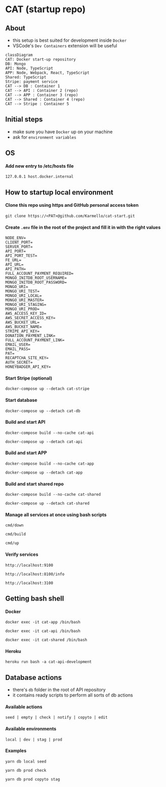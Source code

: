 # CAT (startup repo)

## About

- this setup is best suited for development inside `Docker`
- VSCode's `Dev Containers` extension will be useful

```mermaid
classDiagram
CAT: Docker start-up repository
DB: Mongo
API: Node, TypeScript
APP: Node, Webpack, React, TypeScript
Shared: TypeScript
Stripe: payment service
CAT --> DB : Container 1
CAT --> API : Container 2 (repo)
CAT --> APP : Container 3 (repo)
CAT --> Shared : Container 4 (repo)
CAT --> Stripe : Container 5
```

## Initial steps

- make sure you have `Docker` up on your machine
- ask for `environment variables`

## OS

#### Add new entry to /etc/hosts file

```
127.0.0.1 host.docker.internal
```

## How to startup local environment

#### Clone this repo using https and GitHub personal access token

```
git clone https://<PAT>@github.com/Karmello/cat-start.git
```

#### Create `.env` file in the root of the project and fill it in with the right values

```
NODE_ENV=
CLIENT_PORT=
SERVER_PORT=
API_PORT=
API_PORT_TEST=
FE_URL=
API_URL=
API_PATH=
FULL_ACCOUNT_PAYMENT_REQUIRED=
MONGO_INITDB_ROOT_USERNAME=
MONGO_INITDB_ROOT_PASSWORD=
MONGO_URI=
MONGO_URI_TEST=
MONGO_URI_LOCAL=
MONGO_URI_MASTER=
MONGO_URI_STAGING=
MONGO_URI_PROD=
AWS_ACCESS_KEY_ID=
AWS_SECRET_ACCESS_KEY=
AWS_BUCKET_URL=
AWS_BUCKET_NAME=
STRIPE_API_KEY=
DONATION_PAYMENT_LINK=
FULL_ACCOUNT_PAYMENT_LINK=
EMAIL_USER=
EMAIL_PASS=
PAT=
RECAPTCHA_SITE_KEY=
AUTH_SECRET=
HONEYBADGER_API_KEY=
```

#### Start Stripe (optional)

```
docker-compose up --detach cat-stripe
```

#### Start database

```
docker-compose up --detach cat-db
```

#### Build and start API

```
docker-compose build --no-cache cat-api
```

```
docker-compose up --detach cat-api
```

#### Build and start APP

```
docker-compose build --no-cache cat-app
```

```
docker-compose up --detach cat-app
```

#### Build and start shared repo

```
docker-compose build --no-cache cat-shared
```

```
docker-compose up --detach cat-shared
```

#### Manage all services at once using bash scripts

```
cmd/down
```

```
cmd/build
```

```
cmd/up
```

#### Verify services

```
http://localhost:9100
```

```
http://localhost:8100/info
```

```
http://localhost:3100
```

## Getting bash shell

#### Docker

```
docker exec -it cat-app /bin/bash
```

```
docker exec -it cat-api /bin/bash
```

```
docker exec -it cat-shared /bin/bash
```

#### Heroku

```
heroku run bash -a cat-api-development
```

## Database actions

- there's `db` folder in the root of API repository
- it contains ready scripts to perform all sorts of db actions

#### Available actions

```
seed | empty | check | notify | copyto | edit
```

#### Available environments

```
local | dev | stag | prod
```

#### Examples

```
yarn db local seed
```

```
yarn db prod check
```

```
yarn db prod copyto stag
```
